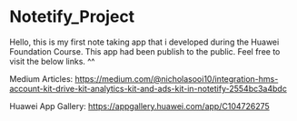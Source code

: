 # Notetify_Project
Hello, this is my first note taking app that i developed during the Huawei Foundation Course. This app had been publish to the public. Feel free to visit the below links. ^^

Medium Articles: https://medium.com/@nicholasooi10/integration-hms-account-kit-drive-kit-analytics-kit-and-ads-kit-in-notetify-2554bc3a4bdc

Huawei App Gallery: https://appgallery.huawei.com/app/C104726275
